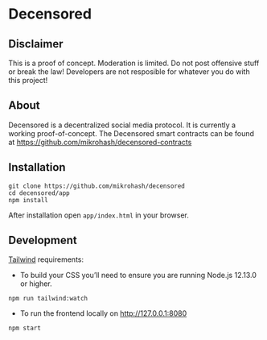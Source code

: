 # Decensored

## Disclaimer

This is a proof of concept. Moderation is limited. Do not post offensive stuff or break the law! Developers are not resposible for whatever you do with this project!

## About

Decensored is a decentralized social media protocol. It is currently
a working proof-of-concept.
The Decensored smart contracts can be found at https://github.com/mikrohash/decensored-contracts

## Installation

```
git clone https://github.com/mikrohash/decensored
cd decensored/app
npm install
```

After installation open `app/index.html` in your browser.

## Development

<a href='https://tailwindcss.com/docs/installation' target='_blank'>Tailwind</a> requirements:

- To build your CSS you’ll need to ensure you are running Node.js 12.13.0 or higher.

```
npm run tailwind:watch
```

- To run the frontend locally on http://127.0.0.1:8080

```
npm start
```
